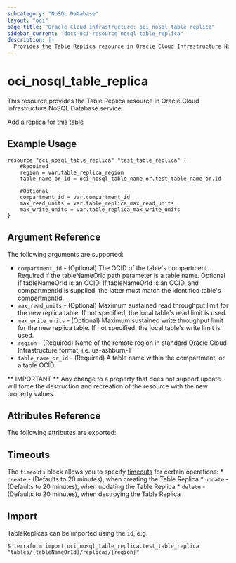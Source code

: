 ```yaml
---
subcategory: "NoSQL Database"
layout: "oci"
page_title: "Oracle Cloud Infrastructure: oci_nosql_table_replica"
sidebar_current: "docs-oci-resource-nosql-table_replica"
description: |-
  Provides the Table Replica resource in Oracle Cloud Infrastructure NoSQL Database service
---
```


# oci_nosql_table_replica
This resource provides the Table Replica resource in Oracle Cloud Infrastructure NoSQL Database service.

Add a replica for this table

## Example Usage

```hcl
resource "oci_nosql_table_replica" "test_table_replica" {
	#Required
	region = var.table_replica_region
	table_name_or_id = oci_nosql_table_name_or.test_table_name_or.id

	#Optional
	compartment_id = var.compartment_id
	max_read_units = var.table_replica_max_read_units
	max_write_units = var.table_replica_max_write_units
}
```

## Argument Reference

The following arguments are supported:

* `compartment_id` - (Optional) The OCID of the table's compartment.  Required if the tableNameOrId path parameter is a table name. Optional if tableNameOrId is an OCID.  If tableNameOrId is an OCID, and compartmentId is supplied, the latter must match the identified table's compartmentId. 
* `max_read_units` - (Optional) Maximum sustained read throughput limit for the new replica table. If not specified, the local table's read limit is used. 
* `max_write_units` - (Optional) Maximum sustained write throughput limit for the new replica table. If not specified, the local table's write limit is used. 
* `region` - (Required) Name of the remote region in standard Oracle Cloud Infrastructure format, i.e. us-ashburn-1 
* `table_name_or_id` - (Required) A table name within the compartment, or a table OCID.


** IMPORTANT **
Any change to a property that does not support update will force the destruction and recreation of the resource with the new property values

## Attributes Reference

The following attributes are exported:


## Timeouts

The `timeouts` block allows you to specify [timeouts](https://registry.terraform.io/providers/oracle/oci/latest/docs/guides/changing_timeouts) for certain operations:
	* `create` - (Defaults to 20 minutes), when creating the Table Replica
	* `update` - (Defaults to 20 minutes), when updating the Table Replica
	* `delete` - (Defaults to 20 minutes), when destroying the Table Replica


## Import

TableReplicas can be imported using the `id`, e.g.

```
$ terraform import oci_nosql_table_replica.test_table_replica "tables/{tableNameOrId}/replicas/{region}"
```


